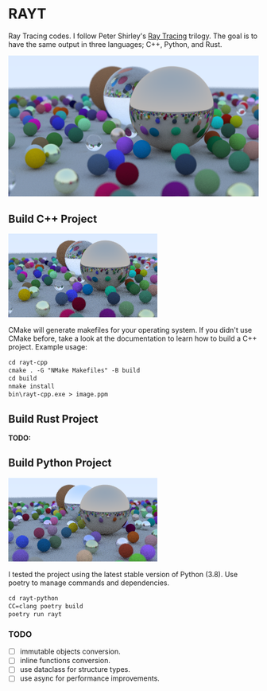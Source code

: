# RAYT

Ray Tracing codes. I follow Peter Shirley's [Ray Tracing](https://raytracing.github.io/) trilogy. The goal is to have the same output in three languages; C++, Python, and Rust.

![](assets/image.png)

## Build C++ Project

![](assets/rayt-cpp.png)

CMake will generate makefiles for your operating system. If you didn't use CMake before, take a look at the documentation to learn how to build a C++ project. Example usage:

```
cd rayt-cpp
cmake . -G "NMake Makefiles" -B build
cd build
nmake install
bin\rayt-cpp.exe > image.ppm
```

## Build Rust Project

**TODO:**

## Build Python Project

![](assets/rayt-python.png)

I tested the project using the latest stable version of Python (3.8). Use poetry to manage commands and dependencies.

```
cd rayt-python
CC=clang poetry build
poetry run rayt
```

### TODO

- [ ] immutable objects conversion.
- [ ] inline functions conversion.
- [ ] use dataclass for structure types.
- [ ] use async for performance improvements.
